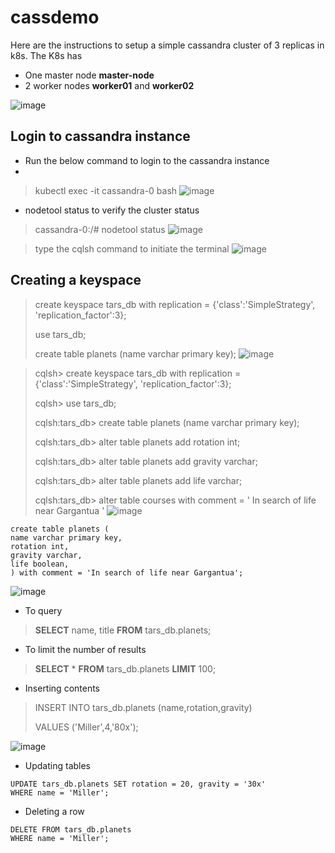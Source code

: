 # cassdemo
Here are the instructions to setup a simple cassandra cluster of 3 replicas in k8s.
The K8s has 
  - One master node **master-node**
  - 2 worker nodes **worker01** and **worker02**

![image](https://user-images.githubusercontent.com/24431738/123548239-9413a300-d781-11eb-97bc-6d6e27ec8241.png)


## Login to cassandra instance

- Run the below command to login to the cassandra instance
- 
> kubectl exec -it cassandra-0 bash
![image](https://user-images.githubusercontent.com/24431738/123549200-8b24d080-d785-11eb-802f-8920af66496d.png)


- nodetool status to verify the cluster status
> cassandra-0:/# nodetool status
![image](https://user-images.githubusercontent.com/24431738/123549029-e3a79e00-d784-11eb-930c-b3fcb9af60ab.png)


> type the cqlsh command to initiate the terminal
![image](https://user-images.githubusercontent.com/24431738/123549102-29646680-d785-11eb-857f-6346c39b2daf.png)

## Creating a keyspace

> create keyspace tars_db with replication = {'class':'SimpleStrategy', 'replication_factor':3};
> 
> use tars_db;
> 
> create table planets (name varchar primary key);
![image](https://user-images.githubusercontent.com/24431738/123549390-71d05400-d786-11eb-9a63-ab9080decbe8.png)

>cqlsh> create keyspace tars_db with replication = {'class':'SimpleStrategy', 'replication_factor':3};
>
>cqlsh> use tars_db;
>
>cqlsh:tars_db> create table planets (name varchar primary key);
>
>cqlsh:tars_db> alter table planets add rotation int;
>
>cqlsh:tars_db> alter table planets add gravity varchar;
>
>cqlsh:tars_db> alter table planets add life varchar;
>
>cqlsh:tars_db> alter table courses with comment = ' In search of life near Gargantua '
![image](https://user-images.githubusercontent.com/24431738/123549615-6cbfd480-d787-11eb-8cec-d9bf153304e7.png)

```
create table planets (
name varchar primary key,
rotation int,
gravity varchar, 
life boolean,
) with comment = 'In search of life near Gargantua';
```
![image](https://user-images.githubusercontent.com/24431738/123550017-09cf3d00-d789-11eb-9aa0-0ff4ef43a3f0.png)

- To query
> **SELECT** name, title **FROM** tars_db.planets;
 - To limit the number of results 
> **SELECT** * **FROM** tars_db.planets **LIMIT** 100;

- Inserting contents
> INSERT INTO tars_db.planets (name,rotation,gravity)
> 
> VALUES ('Miller',4,'80x');
> 
![image](https://user-images.githubusercontent.com/24431738/123550389-d55c8080-d78a-11eb-9aae-8745f1460bd7.png)

- Updating tables

```
UPDATE tars_db.planets SET rotation = 20, gravity = '30x'
WHERE name = 'Miller';
```
- Deleting a row
```
DELETE FROM tars_db.planets
WHERE name = 'Miller';
```
